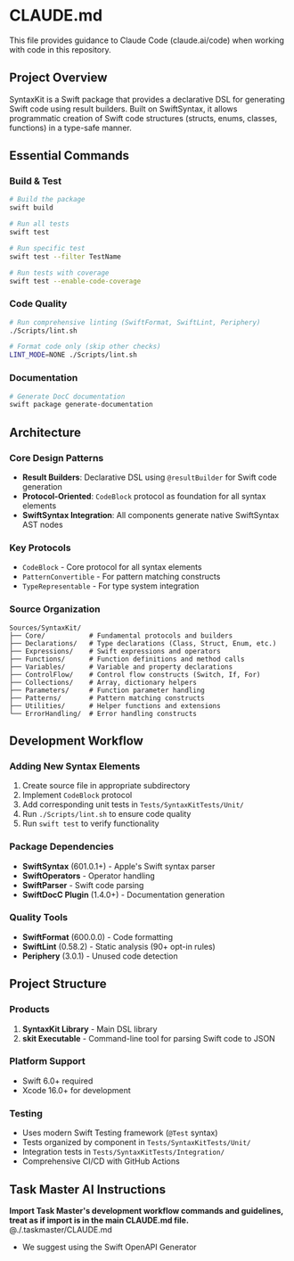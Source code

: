 # CLAUDE.md

This file provides guidance to Claude Code (claude.ai/code) when working with code in this repository.

## Project Overview

SyntaxKit is a Swift package that provides a declarative DSL for generating Swift code using result builders. Built on SwiftSyntax, it allows programmatic creation of Swift code structures (structs, enums, classes, functions) in a type-safe manner.

## Essential Commands

### Build & Test
```bash
# Build the package
swift build

# Run all tests
swift test

# Run specific test
swift test --filter TestName

# Run tests with coverage
swift test --enable-code-coverage
```

### Code Quality
```bash
# Run comprehensive linting (SwiftFormat, SwiftLint, Periphery)
./Scripts/lint.sh

# Format code only (skip other checks)
LINT_MODE=NONE ./Scripts/lint.sh
```

### Documentation
```bash
# Generate DocC documentation
swift package generate-documentation
```

## Architecture

### Core Design Patterns
- **Result Builders**: Declarative DSL using `@resultBuilder` for Swift code generation
- **Protocol-Oriented**: `CodeBlock` protocol as foundation for all syntax elements
- **SwiftSyntax Integration**: All components generate native SwiftSyntax AST nodes

### Key Protocols
- `CodeBlock` - Core protocol for all syntax elements
- `PatternConvertible` - For pattern matching constructs  
- `TypeRepresentable` - For type system integration

### Source Organization
```
Sources/SyntaxKit/
├── Core/           # Fundamental protocols and builders
├── Declarations/   # Type declarations (Class, Struct, Enum, etc.)
├── Expressions/    # Swift expressions and operators
├── Functions/      # Function definitions and method calls
├── Variables/      # Variable and property declarations
├── ControlFlow/    # Control flow constructs (Switch, If, For)
├── Collections/    # Array, dictionary helpers
├── Parameters/     # Function parameter handling
├── Patterns/       # Pattern matching constructs
├── Utilities/      # Helper functions and extensions
└── ErrorHandling/  # Error handling constructs
```

## Development Workflow

### Adding New Syntax Elements
1. Create source file in appropriate subdirectory
2. Implement `CodeBlock` protocol
3. Add corresponding unit tests in `Tests/SyntaxKitTests/Unit/`
4. Run `./Scripts/lint.sh` to ensure code quality
5. Run `swift test` to verify functionality

### Package Dependencies
- **SwiftSyntax** (601.0.1+) - Apple's Swift syntax parser
- **SwiftOperators** - Operator handling
- **SwiftParser** - Swift code parsing
- **SwiftDocC Plugin** (1.4.0+) - Documentation generation

### Quality Tools
- **SwiftFormat** (600.0.0) - Code formatting
- **SwiftLint** (0.58.2) - Static analysis (90+ opt-in rules)
- **Periphery** (3.0.1) - Unused code detection

## Project Structure

### Products
1. **SyntaxKit Library** - Main DSL library
2. **skit Executable** - Command-line tool for parsing Swift code to JSON

### Platform Support
- Swift 6.0+ required
- Xcode 16.0+ for development

### Testing
- Uses modern Swift Testing framework (`@Test` syntax)
- Tests organized by component in `Tests/SyntaxKitTests/Unit/`
- Integration tests in `Tests/SyntaxKitTests/Integration/`
- Comprehensive CI/CD with GitHub Actions

## Task Master AI Instructions
**Import Task Master's development workflow commands and guidelines, treat as if import is in the main CLAUDE.md file.**
@./.taskmaster/CLAUDE.md
- We suggest using the Swift OpenAPI Generator

